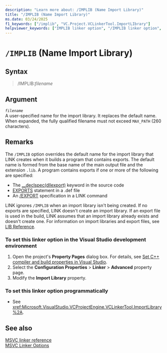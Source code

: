 ```yaml
---
description: "Learn more about: /IMPLIB (Name Import Library)"
title: "/IMPLIB (Name Import Library)"
ms.date: 03/24/2025
f1_keywords: ["/implib", "VC.Project.VCLinkerTool.ImportLIbrary"]
helpviewer_keywords: ["IMPLIB linker option", "/IMPLIB linker option", "-IMPLIB linker option", "import libraries, overriding default name"]
---
```

# `/IMPLIB` (Name Import Library)

## Syntax

> /IMPLIB:*filename*

## Argument

*`filename`*\
A user-specified name for the import library. It replaces the default name. When expanded, the fully qualified filename must not exceed `MAX_PATH` (260 characters).

## Remarks

The `/IMPLIB` option overrides the default name for the import library that LINK creates when it builds a program that contains exports. The default name is formed from the base name of the main output file and the extension `.lib`. A program contains exports if one or more of the following are specified:

- The [__declspec(dllexport)](../../cpp/dllexport-dllimport.md) keyword in the source code
- [EXPORTS](exports.md) statement in a .def file
- An [/EXPORT](export-exports-a-function.md) specification in a LINK command

LINK ignores `/IMPLIB` when an import library isn't being created. If no exports are specified, LINK doesn't create an import library. If an export file is used in the build, LINK assumes that an import library already exists and doesn't create one. For information on import libraries and export files, see [LIB Reference](lib-reference.md).

### To set this linker option in the Visual Studio development environment

1. Open the project's **Property Pages** dialog box. For details, see [Set C++ compiler and build properties in Visual Studio](../working-with-project-properties.md).
1. Select the **Configuration Properties** > **Linker** > **Advanced** property page.
1. Modify the **Import Library** property.

### To set this linker option programmatically

- See <xref:Microsoft.VisualStudio.VCProjectEngine.VCLinkerTool.ImportLibrary%2A>.

## See also

[MSVC linker reference](linking.md)\
[MSVC Linker Options](linker-options.md)

